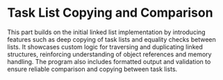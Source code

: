 # **Task List Copying and Comparison**
This part builds on the initial linked list implementation by introducing features such as deep copying of task lists and equality checks between lists. 
It showcases custom logic for traversing and duplicating linked structures, reinforcing understanding of object references and memory handling. The 
program also includes formatted output and validation to ensure reliable comparison and copying between task lists.

